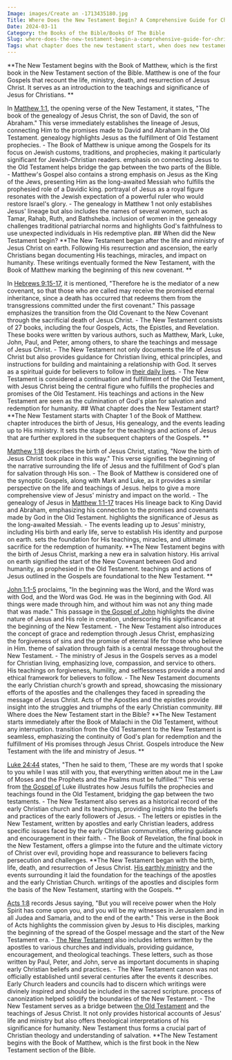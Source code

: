 ```yaml
---
Image: images/Create an -1713435180.jpg
Title: Where Does the New Testament Begin? A Comprehensive Guide for Christian Readers
Date: 2024-03-11
Category: the Books of the Bible/Books Of The Bible
Slug: where-does-the-new-testament-begin-a-comprehensive-guide-for-christian-readers
Tags: what chapter does the new testament start, when does new testament start, when does the new testament begin, when did the new testament begin, where does the new testament begin, when did new testament start, where does new testament start, where does the new testament start in the bible, when did the new testament start, the new testament begins with what book, the books of the bible, books of the bible
---
```

**The New Testament begins with the Book of Matthew, which is the first book in the New Testament section of the Bible. Matthew is one of the four Gospels that recount the life, ministry, death, and resurrection of Jesus Christ. It serves as an introduction to the teachings and significance of Jesus for Christians. **

In [Matthew 1:1](https://www.bibleref.com/Matthew/1/Matthew-1-1.html), the opening verse of the New Testament, it states, "The book of the genealogy of Jesus Christ, the son of David, the son of Abraham." This verse immediately establishes the lineage of Jesus, connecting Him to the promises made to David and Abraham in the Old Testament. genealogy highlights Jesus as the fulfillment of Old Testament prophecies. - The Book of Matthew is unique among the Gospels for its focus on Jewish customs, traditions, and prophecies, making it particularly significant for Jewish-Christian readers. emphasis on connecting Jesus to the Old Testament helps bridge the gap between the two parts of the Bible. - Matthew's Gospel also contains a strong emphasis on Jesus as the King of the Jews, presenting Him as the long-awaited Messiah who fulfills the prophesied role of a Davidic king. portrayal of Jesus as a royal figure resonates with the Jewish expectation of a powerful ruler who would restore Israel's glory. - The genealogy in Matthew 1 not only establishes Jesus' lineage but also includes the names of several women, such as Tamar, Rahab, Ruth, and Bathsheba. inclusion of women in the genealogy challenges traditional patriarchal norms and highlights God's faithfulness to use unexpected individuals in His redemptive plan. ## When did the New Testament begin? **The New Testament began after the life and ministry of Jesus Christ on earth. Following His resurrection and ascension, the early Christians began documenting His teachings, miracles, and impact on humanity. These writings eventually formed the New Testament, with the Book of Matthew marking the beginning of this new covenant. **

In [Hebrews 9:15-17](https://www.bibleref.com/Hebrews/9/Hebrews-9-15.html), it is mentioned, "Therefore he is the mediator of a new covenant, so that those who are called may receive the promised eternal inheritance, since a death has occurred that redeems them from the transgressions committed under the first covenant." This passage emphasizes the transition from the Old Covenant to the New Covenant through the sacrificial death of Jesus Christ. - The New Testament consists of 27 books, including the four Gospels, Acts, the Epistles, and Revelation. These books were written by various authors, such as Matthew, Mark, Luke, John, Paul, and Peter, among others, to share the teachings and message of Jesus Christ. - The New Testament not only documents the life of Jesus Christ but also provides guidance for Christian living, ethical principles, and instructions for building and maintaining a relationship with God. It serves as a spiritual guide for believers to follow in [their daily lives](/top-bible-study-workbooks-for-adults-enhance-your-spiritual-growth). - The New Testament is considered a continuation and fulfillment of the Old Testament, with Jesus Christ being the central figure who fulfills the prophecies and promises of the Old Testament. His teachings and actions in the New Testament are seen as the culmination of God's plan for salvation and redemption for humanity. ## What chapter does the New Testament start? **The New Testament starts with Chapter 1 of the Book of Matthew. chapter introduces the birth of Jesus, His genealogy, and the events leading up to His ministry. It sets the stage for the teachings and actions of Jesus that are further explored in the subsequent chapters of the Gospels. **

[Matthew 1:18](https://www.bibleref.com/Matthew/1/Matthew-1-18.html) describes the birth of Jesus Christ, stating, "Now the birth of Jesus Christ took place in this way." This verse signifies the beginning of the narrative surrounding the life of Jesus and the fulfillment of God's plan for salvation through His son. - The Book of Matthew is considered one of the synoptic Gospels, along with Mark and Luke, as it provides a similar perspective on the life and teachings of Jesus. helps to give a more comprehensive view of Jesus' ministry and impact on the world. - The genealogy of Jesus in [Matthew 1:1-17](https://www.bibleref.com/Matthew/1/Matthew-1-1.html) traces His lineage back to King David and Abraham, emphasizing his connection to the promises and covenants made by God in the Old Testament. highlights the significance of Jesus as the long-awaited Messiah. - The events leading up to Jesus' ministry, including His birth and early life, serve to establish His identity and purpose on earth. sets the foundation for His teachings, miracles, and ultimate sacrifice for the redemption of humanity. **The New Testament begins with the birth of Jesus Christ, marking a new era in salvation history. His arrival on earth signified the start of the New Covenant between God and humanity, as prophesied in the Old Testament. teachings and actions of Jesus outlined in the Gospels are foundational to the New Testament. **

[John 1:1-5](https://www.bibleref.com/John/1/John-1-1.html) proclaims, "In the beginning was the Word, and the Word was with God, and the Word was God. He was in the beginning with God. All things were made through him, and without him was not any thing made that was made." This passage in [the Gospel of John](/ultimate-guide-best-order-to-read-the-bible-for-beginners) highlights the divine nature of Jesus and His role in creation, underscoring His significance at the beginning of the New Testament. - The New Testament also introduces the concept of grace and redemption through Jesus Christ, emphasizing the forgiveness of sins and the promise of eternal life for those who believe in Him. theme of salvation through faith is a central message throughout the New Testament. - The ministry of Jesus in the Gospels serves as a model for Christian living, emphasizing love, compassion, and service to others. His teachings on forgiveness, humility, and selflessness provide a moral and ethical framework for believers to follow. - The New Testament documents the early Christian church's growth and spread, showcasing the missionary efforts of the apostles and the challenges they faced in spreading the message of Jesus Christ. Acts of the Apostles and the epistles provide insight into the struggles and triumphs of the early Christian community. ## Where does the New Testament start in the Bible? **The New Testament starts immediately after the Book of Malachi in the Old Testament, without any interruption. transition from the Old Testament to the New Testament is seamless, emphasizing the continuity of God's plan for redemption and the fulfillment of His promises through Jesus Christ. Gospels introduce the New Testament with the life and ministry of Jesus. **

[Luke 24:44](https://www.bibleref.com/Luke/24/Luke-24-44.html) states, "Then he said to them, 'These are my words that I spoke to you while I was still with you, that everything written about me in the Law of Moses and the Prophets and the Psalms must be fulfilled.'" This verse from [the Gospel of](/ultimate-guide-best-order-to-read-the-bible-for-beginners) Luke illustrates how Jesus fulfills the prophecies and teachings found in the Old Testament, bridging the gap between the two testaments. - The New Testament also serves as a historical record of the early Christian church and its teachings, providing insights into the beliefs and practices of the early followers of Jesus. - The letters or epistles in the New Testament, written by apostles and early Christian leaders, address specific issues faced by the early Christian communities, offering guidance and encouragement in their faith. - The Book of Revelation, the final book in the New Testament, offers a glimpse into the future and the ultimate victory of Christ over evil, providing hope and reassurance to believers facing persecution and challenges. **The New Testament began with the birth, life, death, and resurrection of Jesus Christ. [His earthly ministry](/discover-the-12-appearances-of-jesus-after-his-resurrection-a-comprehensive-guide-for-christian-readers) and the events surrounding it laid the foundation for the teachings of the apostles and the early Christian Church. writings of the apostles and disciples form the basis of the New Testament, starting with the Gospels. **

[Acts 1:8](https://www.bibleref.com/Acts/1/Acts-1-8.html) records Jesus saying, "But you will receive power when the Holy Spirit has come upon you, and you will be my witnesses in Jerusalem and in all Judea and Samaria, and to the end of the earth." This verse in the Book of Acts highlights the commission given by Jesus to His disciples, marking the beginning of the spread of the Gospel message and the start of the New Testament era. - [The New Testament](/ultimate-guide-best-order-to-read-the-bible-for-beginners) also includes letters written by the apostles to various churches and individuals, providing guidance, encouragement, and theological teachings. These letters, such as those written by Paul, Peter, and John, serve as important documents in shaping early Christian beliefs and practices. - The New Testament canon was not officially established until several centuries after the events it describes. Early Church leaders and councils had to discern which writings were divinely inspired and should be included in the sacred scripture. process of canonization helped solidify the boundaries of the New Testament. - The New Testament serves as a bridge between [the Old Testament](/ultimate-guide-best-order-to-read-the-bible-for-beginners) and the teachings of Jesus Christ. It not only provides historical accounts of Jesus' life and ministry but also offers theological interpretations of his significance for humanity. New Testament thus forms a crucial part of Christian theology and understanding of salvation. **The New Testament begins with the Book of Matthew, which is the first book in the New Testament section of the Bible.